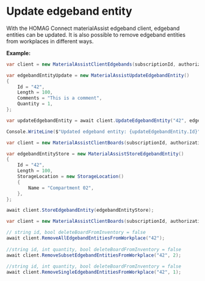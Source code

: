 # Update edgeband entity

With the HOMAG Connect materialAssist edgeband client, edgeband entities can be updated. 
It is also possible to remove edgeband entities from workplaces in different ways.

<strong>Example:</strong>

```csharp
var client = new MaterialAssistClientEdgebands(subscriptionId, authorizationKey);

var edgebandEntityUpdate = new MaterialAssistUpdateEdgebandEntity()
{
    Id = "42",
    Length = 100,
    Comments = "This is a comment",
    Quantity = 1,
};

var updateEdgebandEntity = await client.UpdateEdgebandEntity("42", edgebandEntityUpdate);

Console.WriteLine($"Updated edgeband entity: {updateEdgebandEntity.Id}");
```

```csharp
var client = new MaterialAssistClientBoards(subscriptionId, authorizationKey);

var edgebandEntityStore = new MaterialAssistStoreEdgebandEntity()
{
    Id = "42",
    Length = 100,
    StorageLocation = new StorageLocation()
    {
        Name = "Compartment 02",
    },
};

await client.StoreEdgebandEntity(edgebandEntityStore);
```

```csharp
var client = new MaterialAssistClientBoards(subscriptionId, authorizationKey);

// string id, bool deleteBoardFromInventory = false
await client.RemoveAllEdgebandEntitiesFromWorkplace("42");
       
//string id, int quantity, bool deleteBoardFromInventory = false
await client.RemoveSubsetEdgebandEntitiesFromWorkplace("42", 2);
        
//string id, int quantity, bool deleteBoardFromInventory = false
await client.RemoveSingleEdgebandEntitiesFromWorkplace("42", 1);
```
